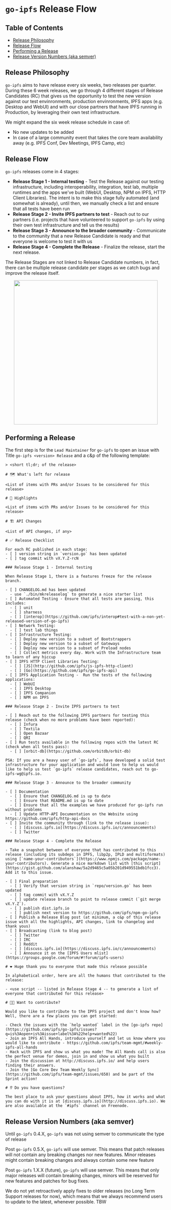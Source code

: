 # `go-ipfs` Release Flow

## Table of Contents

- [Release Philosophy](#release-philosophy)
- [Release Flow](#release-flow)
- [Performing a Release](#performing-a-release)
- [Release Version Numbers (aka semver)](#release-version-numbers-aka-semver)

## Release Philosophy

`go-ipfs` aims to have release every six weeks, two releases per quarter. During these 6 week releases, we go through 4 different stages of Release Candidates (RC) that gives us the opportunity to test the new version against our test envinronments, production envinronments, IPFS apps (e.g. Desktop and WebUI) and with our close partners that have IPFS running in Production, by leveraging their own test infrastructure.

We might expand the six week release schedule in case of:
- No new updates to be added
- In case of a large community event that takes the core team availability away (e.g. IPFS Conf, Dev Meetings, IPFS Camp, etc)

## Release Flow

`go-ipfs` releases come in 4 stages:

- **Release Stage 1 - Internal testing** - Test the Release against our testing infrastructure, including interoperability, integration, test lab, multiple runtimes and the apps we've built (WebUI, Desktop, NPM on IPFS, HTTP Client Libraries). The intent is to make this stage fully automated (and somewhat is already), until then, we manually check a list and ensure that all tests have been run
- **Release Stage 2 - Invite IPFS partners to test** - Reach out to our partners (i.e. projects that have volunteered to support `go-ipfs` by using their own test infrastructure and tell us the results)
- **Release Stage 3 - Announce to the broader community** - Communicate to the community that a new Release Candidate is ready and that everyone is welcome to test it with us
- **Release Stage 4 - Complete the Release** - Finalize the release, start the next release.

The Release Stages are not linked to Release Candidate numbers, in fact, there can be multiple release candidate per stages as we catch bugs and improve the release itself.

<p align="center">
  <a href="https://ipfs.io">
    <img src="https://gateway.ipfs.io/ipfs/QmaFtLxoCAm5vFQ9AftKkhJwSAdDdF1jzV9DfzW6gbXqFL/Paper.Sketches.23.png" width="450" />
  </a>
</p>

## Performing a Release

The first step is for the `Lead Maintainer` for `go-ipfs` to open an issue with Title `go-ipfs <version> Release` and a c&p of the following template:

```
> <short tl;dr; of the release>

# 🗺 What's left for release

<List of items with PRs and/or Issues to be considered for this release>

# 🔦 Highlights

<List of items with PRs and/or Issues to be considered for this release>

# 🏗 API Changes

<List of API changes, if any>

# ✅ Release Checklist

For each RC published in each stage:
- [ ] version string in `version.go` has been updated
- [ ] tag commit with vX.Y.Z-rcN

### Release Stage 1 - Internal testing

When Release Stage 1, there is a features freeze for the release branch.

- [ ] CHANGELOG.md has been updated
  - use `./bin/mkreleaselog` to generate a nice starter list
- [ ] Automated Testing - Ensure that all tests are passing, this includes:
  - [ ] unit
  - [ ] sharness
  - [ ] [interop](https://github.com/ipfs/interop#test-with-a-non-yet-released-version-of-go-ipfs)
- [ ] Network Testing:
  - [ ] test lab things
- [ ] Infrastructure Testing:
  - [ ] Deploy new version to a subset of Bootstrappers
  - [ ] Deploy new version to a subset of Gateways
  - [ ] Deploy new version to a subset of Preload nodes
  - [ ] Collect metrics every day. Work with the Infrastructure team to learn of any hiccup
- [ ] IPFS HTTP Client Libraries Testing:
  - [ ] [JS](http://github.com/ipfs/js-ipfs-http-client)
  - [ ] [Go](https://github.com/ipfs/go-ipfs-api)
- [ ] IPFS Application Testing -  Run the tests of the following applications:
  - [ ] WebUI
  - [ ] IPFS Desktop
  - [ ] IPFS Companion
  - [ ] NPM on IPFS

### Release Stage 2 - Invite IPFS partners to test

- [ ] Reach out to the following IPFS partners for testing this release (check when no more problems have been reported):
  - [ ] Infura
  - [ ] Textila
  - [ ] Open Bazaar
  - [ ] QRI
- [ ] Run tests available in the following repos with the latest RC (check when all tests pass):
  - [ ] [orbit-db](https://github.com/orbitdb/orbit-db)

PSA: If you are a heavy user of `go-ipfs`, have developed a solid test infrastructure for your application and would love to help us would like to help us test `go-ipfs` release candidates, reach out to go-ipfs-wg@ipfs.io.

### Release Stage 3 - Announce to the broader community

- [ ] Documentation
  - [ ] Ensure that CHANGELOG.md is up to date
  - [ ] Ensure that README.md is up to date
  - [ ] Ensure that all the examples we have produced for go-ipfs run without problems
  - [ ] Update HTTP-API Documentation on the Website using https://github.com/ipfs/http-api-docs
- [ ] Invite the community through (link to the release issue):
  - [ ] [discuss.ipfs.io](https://discuss.ipfs.io/c/announcements)
  - [ ] Twitter

### Release Stage 4 - Complete the Release

- Take a snapshot between of everyone that has contributed to this release (including its subdeps in IPFS, libp2p, IPLD and multiformats) using [`name-your-contributors`](https://www.npmjs.com/package/name-your-contributors). Generate a nice markdown list with [this script](https://gist.github.com/alanshaw/5a2d9465c5a05b201d949551bdb1fcc3). Add it to this issue.

- [ ] Final preparation
  - [ ] Verify that version string in `repo/version.go` has been updated
  - [ ] tag commit with vX.Y.Z
  - [ ] update release branch to point to release commit (`git merge vX.Y.Z`).
  - [ ] publish dist.ipfs.io
  - [ ] publish next version to https://github.com/ipfs/npm-go-ipfs
- [ ] Publish a Release Blog post (at minimum, a c&p of this release issue with all the highlights, API changes, link to changelog and thank yous)
- [ ] Broadcasting (link to blog post)
  - [ ] Twitter
  - [ ] IRC
  - [ ] Reddit
  - [ ] [discuss.ipfs.io](https://discuss.ipfs.io/c/announcements)
  - [ ] Announce it on the [IPFS Users mlist](https://groups.google.com/forum/#!forum/ipfs-users)

# ❤️ Huge thank you to everyone that made this release possible

In alphabetical order, here are all the humans that contributed to the release:

- <use script -- listed in Release Stage 4 -- to generate a list of everyone that contributed for this release>

# 🙌🏽 Want to contribute?

Would you like to contribute to the IPFS project and don't know how? Well, there are a few places you can get started:

- Check the issues with the `help wanted` label in the [go-ipfs repo](https://github.com/ipfs/go-ipfs/issues?q=is%3Aopen+is%3Aissue+label%3A%22help+wanted%22)
- Join an IPFS All Hands, introduce yourself and let us know where you would like to contribute - https://github.com/ipfs/team-mgmt/#weekly-ipfs-all-hands
- Hack with IPFS and show us what you made! The All Hands call is also the perfect venue for demos, join in and show us what you built
- Join the discussion at http://discuss.ipfs.io/ and help users finding their answers.
- Join the [Go Core Dev Team Weekly Sync](https://github.com/ipfs/team-mgmt/issues/650) and be part of the Sprint action!

# ⁉️ Do you have questions?

The best place to ask your questions about IPFS, how it works and what you can do with it is at [discuss.ipfs.io](http://discuss.ipfs.io). We are also available at the `#ipfs` channel on Freenode.
```

## Release Version Numbers (aka semver)

Until `go-ipfs` 0.4.X, `go-ipfs` was not using semver to communicate the type of release

Post `go-ipfs` 0.5.X, `go-ipfs` will use semver. This means that patch releases will not contain any breaking changes nor new features. Minor releases might contain breaking changes and always contain some new feature

Post `go-ipfs` 1.X.X (future), `go-ipfs` will use semver. This means that only major releases will contain breaking changes, minors will be reserved for new features and patches for bug fixes.

We do not yet retroactively apply fixes to older releases (no Long Term Support releases for now), which means that we always recommend users to update to the latest, whenever possible.
TBW
